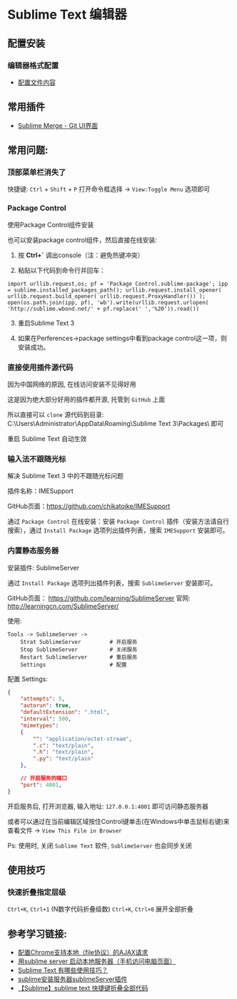 # Sublime Text 编辑器

## 配置安装

### 编辑器格式配置
* [配置文件内容](./Preferences.sublime-settings)

## 常用插件
* [Sublime Merge - Git UI界面](https://www.sublimemerge.com/download)

## 常用问题:

### 顶部菜单栏消失了
快捷键: `Ctrl` + `Shift` + `P` 打开命令框选择 -> `View:Toggle Menu` 选项即可

### Package Control
使用Package Control组件安装

也可以安装package control组件，然后直接在线安装:

1. 按 **Ctrl+\`** 调出console（注：避免热键冲突）

2. 粘贴以下代码到命令行并回车：
```shell
import urllib.request,os; pf = 'Package Control.sublime-package'; ipp = sublime.installed_packages_path(); urllib.request.install_opener( urllib.request.build_opener( urllib.request.ProxyHandler()) ); open(os.path.join(ipp, pf), 'wb').write(urllib.request.urlopen( 'http://sublime.wbond.net/' + pf.replace(' ','%20')).read())
```

3. 重启Sublime Text 3

4. 如果在Perferences->package settings中看到package control这一项，则安装成功。

### 直接使用插件源代码
因为中国网络的原因, 在线访问安装不见得好用

这是因为绝大部分好用的插件都开源, 托管到 `GitHub` 上面

所以直接可以 `clone` 源代码到目录: C:\Users\Administrator\AppData\Roaming\Sublime Text 3\Packages\ 即可

重启 Sublime Text 自动生效

### 输入法不跟随光标
解决 Sublime Text 3 中的不跟随光标问题

插件名称：IMESupport

GitHub页面：https://github.com/chikatoike/IMESupport

通过 `Package Control` 在线安装：安装 `Package Control` 插件（安装方法请自行搜索），通过 `Install Package` 选项列出插件列表，搜索 `IMESupport` 安装即可。

### 内置静态服务器
安装插件: SublimeServer

通过 `Install Package` 选项列出插件列表，搜索 `SublimeServer` 安装即可。

GitHub页面： https://github.com/learning/SublimeServer
官网: http://learningcn.com/SublimeServer/

使用:
```shell
Tools -> SublimeServer ->
    Strat SublimeServer         # 开启服务
    Stop SublimeServer          # 关闭服务
    Restart SublimeServer       # 重启服务
    Settings                    # 配置
```

配置 Settings:
```json
{
    "attempts": 5,
    "autorun": true,
    "defaultExtension": ".html",
    "interval": 500,
    "mimetypes":
    {
        "": "application/octet-stream",
        ".c": "text/plain",
        ".h": "text/plain",
        ".py": "text/plain"
    },

    // 开启服务的端口
    "port": 4001,
}
```

开启服务后, 打开浏览器, 输入地址: `127.0.0.1:4001` 即可访问静态服务器

或者可以通过在当前编辑区域按住Control键单击(在Windows中单击鼠标右键)来查看文件 -> `View This File in Browser`

Ps: 使用时, 关闭 `Sublime Text` 软件, `SublimeServer` 也会同步关闭


## 使用技巧

### 快速折叠指定层级
`Ctrl+K`, `Ctrl+1` (N数字代码折叠级数)
`Ctrl+K`, `Ctrl+0` 展开全部折叠

## 参考学习链接:
* [配置Chrome支持本地（file协议）的AJAX请求](http://www.cnblogs.com/micua/p/chrome-file-protocol-support-ajax.html)
* [用sublime server 启动本地服务器（手机访问电脑页面）](http://www.cnblogs.com/lhy-93/p/5741274.html)
* [Sublime Text 有哪些使用技巧？](https://www.zhihu.com/question/24896283)
* [sublime安装服务器sublimeServer插件](https://blog.csdn.net/tengxing007/article/details/76038475)
* [【Sublime】sublime text 快捷键折叠全部代码](https://blog.csdn.net/qq_29757283/article/details/83046862)
